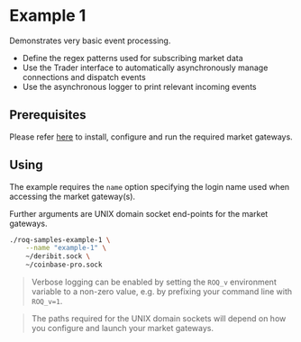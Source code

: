 # Example 1

Demonstrates very basic event processing.

* Define the regex patterns used for subscribing market data
* Use the Trader interface to automatically asynchronously manage connections
  and dispatch events
* Use the asynchronous logger to print relevant incoming events


## Prerequisites

Please refer [here](../../../../README.md#gateways-install-configure-run) to
install, configure and run the required market gateways.


## Using

The example requires the `name` option specifying the login name used
when accessing the market gateway(s).

Further arguments are UNIX domain socket end-points for the market gateways.

```bash
./roq-samples-example-1 \
    --name "example-1" \
    ~/deribit.sock \
    ~/coinbase-pro.sock
```

> Verbose logging can be enabled by setting the `ROQ_v` environment
> variable to a non-zero value, e.g. by prefixing your command line
> with `ROQ_v=1`.

> The paths required for the UNIX domain sockets will depend on how
> you configure and launch your market gateways.
